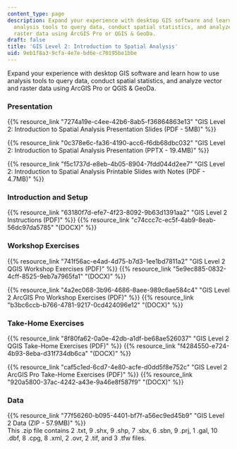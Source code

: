 ```yaml
---
content_type: page
description: Expand your experience with desktop GIS software and learn how to use
  analysis tools to query data, conduct spatial statistics, and analyze vector and
  raster data using ArcGIS Pro or QGIS & GeoDa.
draft: false
title: 'GIS Level 2: Introduction to Spatial Analysis'
uid: 9eb1f8a3-9cfa-4e7e-bd6e-c70195be1bbe
---
```

Expand your experience with desktop GIS software and learn how to use analysis tools to query data, conduct spatial statistics, and analyze vector and raster data using ArcGIS Pro or QGIS & GeoDa.

### Presentation

{{% resource_link "7274a19e-c4ee-42b6-8ab5-f36864863e13" "GIS Level 2: Introduction to Spatial Analysis Presentation Slides (PDF - 5MB)" %}}

{{% resource_link "0c378e6c-fa36-4190-acc6-f6db68dbc032" "GIS Level 2: Introduction to Spatial Analysis Presentation (PPTX - 19.4MB)" %}}

{{% resource_link "f5c1737d-e8eb-4b05-8904-7fdd044d2ee7" "GIS Level 2: Introduction to Spatial Analysis Printable Slides with Notes (PDF - 4.7MB)" %}}

### Introduction and Setup

{{% resource_link "63180f7d-efe7-4f23-8092-9b63d1391aa2" "GIS Level 2 Instructions (PDF)" %}} {{% resource_link "c74ccc7c-ec5f-4ab9-8eab-56dc97da5785" "(DOCX)" %}}

### Workshop Exercises

{{% resource_link "741f56ac-e4ad-4d75-b7d3-1ee1bd7811a2" "GIS Level 2 QGIS Workshop Exercises (PDF)" %}} {{% resource_link "5e9ec885-0832-4cff-8525-9eb7a7965fa1" "(DOCX)" %}}

{{% resource_link "4a2ec068-3b96-4686-8aee-989c6ae584c4" "GIS Level 2 ArcGIS Pro Workshop Exercises (PDF)" %}} {{% resource_link "b3bc6ccb-b766-4781-9217-0cd424096e12" "(DOCX)" %}}

### Take-Home Exercises

{{% resource_link "8f80fa62-0a0e-42db-a1df-be68ae526037" "GIS Level 2 QGIS Take-Home Exercises (PDF)" %}} {{% resource_link "f4284550-e724-4b93-8eba-d31f734db6ca" "(DOCX)" %}}

{{% resource_link "caf5c1ed-6cd7-4e80-acfe-d0dd5f8e752c" "GIS Level 2 ArcGIS Pro Take-Home Exercises (PDF)" %}} {{% resource_link "920a5800-37ac-4242-a43e-9a46e8f587f9" "(DOCX)" %}}

### Data

{{% resource_link "77f56260-b095-4401-bf7f-a56ec9ed45b9" "GIS Level 2 Data (ZIP - 57.9MB)" %}}         
This .zip file contains 2 .txt, 9 .shx, 9 .shp, 7 .sbx, 6 .sbn, 9 .prj, 1 .gal, 10 .dbf, 8 .cpg, 8 .xml, 2 .ovr, 2 .tif, and 3 .tfw files.
